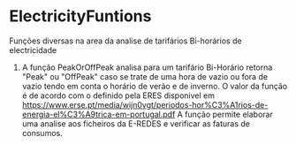 # ElectricityFuntions
Funções diversas na area da analise de tarifários Bi-horários de electricidade

1) A função PeakOrOffPeak analisa para um tarifário Bi-Horário retorna "Peak" ou "OffPeak" caso se trate de uma hora de vazio ou fora de vazio
tendo em conta o horário de verão e de inverno.
O valor da função é de acordo com o definido pela ERES disponivel em https://www.erse.pt/media/wijn0vgt/periodos-hor%C3%A1rios-de-energia-el%C3%A9trica-em-portugal.pdf
A função permite elaborar uma analise aos ficheiros da E-REDES e verificar as faturas de consumos.
